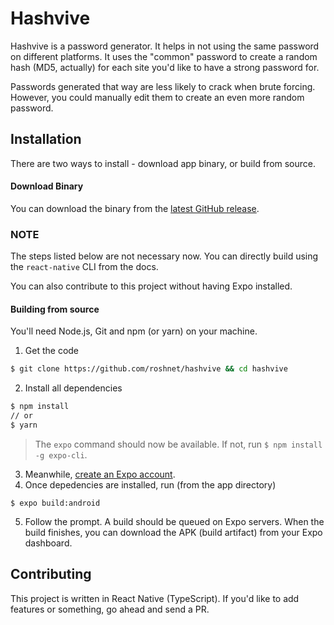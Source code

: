 # Hashvive

Hashvive is a password generator. It helps in not using the same password on different platforms.
It uses the "common" password to create a random hash (MD5, actually) for each site you'd like to have a strong password for.

Passwords generated that way are less likely to crack when brute forcing. However, you could manually edit them to create an even more random password.

## Installation
There are two ways to install - download app binary, or build from source.

#### Download Binary

You can download the binary from the [latest GitHub release](https://github.com/roshnet/hashvive/releases/).

### NOTE

The steps listed below are not necessary now. You can directly build using the `react-native` CLI from the docs.

You can also contribute to this project without having Expo installed.

#### Building from source

You'll need Node.js, Git and npm (or yarn) on your machine.

1. Get the code
```bash
$ git clone https://github.com/roshnet/hashvive && cd hashvive
```

2. Install all dependencies
```sh
$ npm install
// or
$ yarn
```

> The `expo` command should now be available. If not, run `$ npm install -g expo-cli`.

3. Meanwhile, [create an Expo account](https://expo.io/signup).
4. Once depedencies are installed, run (from the app directory)
```shell
$ expo build:android
```

5. Follow the prompt. A build should be queued on Expo servers. When the build finishes, you can download the APK (build artifact) from your Expo dashboard.

## Contributing

This project is written in React Native (TypeScript). If you'd like to add features or something, go ahead and send a PR.
